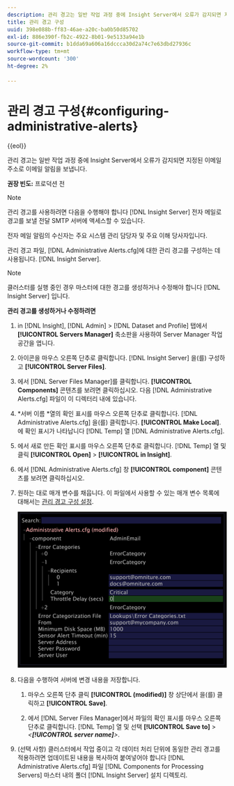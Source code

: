 ```yaml
---
description: 관리 경고는 일반 작업 과정 중에 Insight Server에서 오류가 감지되면 지정된 이메일 주소로 이메일 알림을 보냅니다.
title: 관리 경고 구성
uuid: 398e088b-ff83-46ae-a20c-ba0b50d85702
exl-id: 886e390f-fb2c-4922-8b01-9e5133a94e1b
source-git-commit: b1dda69a606a16dccca30d2a74c7e63dbd27936c
workflow-type: tm+mt
source-wordcount: '300'
ht-degree: 2%

---
```


# 관리 경고 구성{#configuring-administrative-alerts}

{{eol}}

관리 경고는 일반 작업 과정 중에 Insight Server에서 오류가 감지되면 지정된 이메일 주소로 이메일 알림을 보냅니다.

**권장 빈도:** 프로덕션 전

>[!NOTE]
>
>관리 경고를 사용하려면 다음을 수행해야 합니다 [!DNL Insight Server] 전자 메일로 경고를 보낼 전달 SMTP 서버에 액세스할 수 있습니다.

전자 메일 알림의 수신자는 주요 시스템 관리 담당자 및 주요 이해 당사자입니다.

관리 경고 파일, [!DNL Administrative Alerts.cfg]에 대한 관리 경고를 구성하는 데 사용됩니다. [!DNL Insight Server].

>[!NOTE]
>
>클러스터를 실행 중인 경우 마스터에 대한 경고를 생성하거나 수정해야 합니다 [!DNL Insight Server] 입니다.

**관리 경고를 생성하거나 수정하려면**

1. in [!DNL Insight], [!DNL Admin] > [!DNL Dataset and Profile] 탭에서 **[!UICONTROL Servers Manager]** 축소판을 사용하여 Server Manager 작업 공간을 엽니다.
1. 아이콘을 마우스 오른쪽 단추로 클릭합니다. [!DNL Insight Server] 을(를) 구성하고 **[!UICONTROL Server Files]**.
1. 에서 [!DNL Server Files Manager]를 클릭합니다. **[!UICONTROL Components]** 콘텐츠를 보려면 클릭하십시오. 다음 [!DNL Administrative Alerts.cfg] 파일이 이 디렉터리 내에 있습니다.
1. *서버 이름 *열의 확인 표시를 마우스 오른쪽 단추로 클릭합니다. [!DNL Administrative Alerts.cfg] 을(를) 클릭합니다. **[!UICONTROL Make Local]**. 에 확인 표시가 나타납니다 [!DNL Temp] 열 [!DNL Administrative Alerts.cfg].
1. 에서 새로 만든 확인 표시를 마우스 오른쪽 단추로 클릭합니다. [!DNL Temp] 열 및 클릭 **[!UICONTROL Open]** > **[!UICONTROL in Insight]**.
1. 에서 [!DNL Administrative Alerts.cfg] 창 **[!UICONTROL component]** 콘텐츠를 보려면 클릭하십시오.
1. 원하는 대로 매개 변수를 채웁니다. 이 파일에서 사용할 수 있는 매개 변수 목록에 대해서는 [관리 경고 구성 설정](../../../home/c-inst-svr/c-cfg-stgs-ref/c-admin-alts-cfg-stgs.md#concept-14c3c3ed797f47c5900ec04cae2fc491).

   ![단계 정보](assets/cfg_adminalerts_examplevalues.png)

1. 다음을 수행하여 서버에 변경 내용을 저장합니다.

   1. 마우스 오른쪽 단추 클릭 **[!UICONTROL (modified)]** 창 상단에서 을(를) 클릭하고 **[!UICONTROL Save]**.

   1. 에서 [!DNL Server Files Manager]에서 파일의 확인 표시를 마우스 오른쪽 단추로 클릭합니다. [!DNL Temp] 열 및 선택 **[!UICONTROL Save to]** > *&lt;**[!UICONTROL server name]**>*.

1. (선택 사항) 클러스터에서 작업 중이고 각 데이터 처리 단위에 동일한 관리 경고를 적용하려면 업데이트된 내용을 복사하여 붙여넣어야 합니다 [!DNL Administrative Alerts.cfg] 파일 [!DNL Components for Processing Servers] 마스터 내의 폴더 [!DNL Insight Server] 설치 디렉토리.
